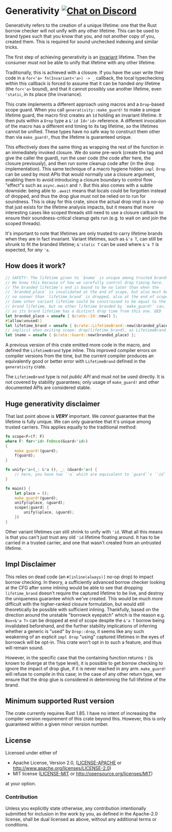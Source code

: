 # Generativity [![Chat on Discord](https://img.shields.io/discord/496481045684944897?style=flat&logo=discord)][Discord]

Generativity refers to the creation of a unique lifetime: one that the Rust
borrow checker will not unify with any other lifetime. This can be used to
brand types such that you know that you, and not another copy of you, created
them. This is required for sound unchecked indexing and similar tricks.

The first step of achieving generativity is an [invariant][variance] lifetime.
Then the consumer must not be able to unify that lifetime with any other lifetime.

Traditionally, this is achieved with a closure. If you have the user write their code in a
`for<'a> fn(Invariant<'a>) -> _` callback, the local typechecking within this callback
is forced to assume that it can be handed _any_ lifetime (the `for<'a>` bound), and that
it cannot possibly use another lifetime, even `'static`, in its place (the invariance).

This crate implements a different approach using macros and a `Drop`-based scope guard.
When you call `generativity::make_guard!` to make a unique lifetime guard, the macro
first creates an `Id` holding an invariant lifetime. It then puts within a `Drop` type
a `&'id Id<'id>` reference. A different invocation of the macro has a different end timing
to its tag lifetime, so the lifetimes cannot be unified. These types have no safe way to
construct them other than via `make_guard!`, thus the lifetime is guaranteed unique.

This effectively does the same thing as wrapping the rest of the function in an
immediately invoked closure. We do some pre-work (create the tag and give the caller the
guard), run the user code (the code after here, the closure previously), and then run
some cleanup code after (in the drop implementation). This same technique of a macro
hygiene hidden `impl Drop` can be used by most APIs that would normally use a closure
argument, enabling them to avoid introducing a closure boundary to control flow "effect"s
such as `async.await` and `?`. But this also comes with a subtle downside: being able to
`.await` means that locals could be forgotten instead of dropped, and thus the drop glue
must not be relied on to run for soundness. This is okay for this crate, since the actual
drop impl is a no-op that just exists for the lifetime analysis impacts, but it means that
more interesting cases like scoped threads still need to use a closure callback to ensure
their soundness-critical cleanup gets run (e.g. to wait on and join the scoped threads).

It's important to note that lifetimes are only trusted to carry lifetime brands when they
are in fact invariant. Variant lifetimes, such as `&'a T`, can still be shrunk to fit the
branded lifetime; `&'static T` can be used where `&'a T` is expected, for *any* `'a`.

## How does it work?

```rust
// SAFETY: The lifetime given to `$name` is unique among trusted brands.
// We know this because of how we carefully control drop timing here.
// The branded lifetime's end is bound to be no later than when the
// `branded_place` is invalidated at the end of scope, but also must be
// no sooner than `lifetime_brand` is dropped, also at the end of scope.
// Some other variant lifetime could be constrained to be equal to the
// brand lifetime, but no other lifetime branded by `make_guard!` can,
// as its brand lifetime has a distinct drop time from this one. QED
let branded_place = unsafe { $crate::Id::new() };
#[allow(unused)]
let lifetime_brand = unsafe { $crate::LifetimeBrand::new(&branded_place) };
// implicit when exiting scope: drop(lifetime_brand), as LifetimeBrand: Drop
let $name = unsafe { $crate::Guard::new(branded_place) };
```

A previous version of this crate emitted more code in the macro, and defined the
`LifetimeBrand` type inline. This improved compiler errors on compiler versions
from the time, but the current compiler produces an equivalently good or better
error with `LifetimeBrand` defined in the `generativity` crate.

The `LifetimeBrand` type is *not public API* and must not be used directly. It
is not covered by stability guarantees; only usage of `make_guard!` and other
documented APIs are considered stable.

## Huge generativity disclaimer

That last point above is ***VERY*** important. We _cannot_ guarantee that the
lifetime is fully unique. We can only guarantee that it's unique among trusted
carriers. This applies equally to the traditional method:

```rust
fn scope<F>(f: F)
where F: for<'id> FnOnce(Guard<'id>)
{
    make_guard!(guard);
    f(guard);
}

fn unify<'a>(_: &'a (), _: &Guard<'a>) {
    // here, you have two `'a` which are equivalent to `guard`'s `'id`
}

fn main() {
    let place = ();
    make_guard!(guard);
    unify(&place, &guard);
    scope(|guard| {
        unify(&place, &guard);
    })
}
```

Other variant lifetimes can still shrink to unify with `'id`. What all this
means is that you can't just trust any old `'id` lifetime floating around. It
has to be carried in a trusted carrier, and one that wasn't created from an
untrusted lifetime.

## Impl Disclaimer

This relies on dead code (an `#[inline(always)]` no-op drop) to impact borrow
checking. In theory, a sufficiently advanced borrow checker looking at the CFG
after some inlining would be able to see that dropping `lifetime_brand` doesn't
require the captured lifetime to be live, and destroy the uniqueness guarantee
which we've created. This would be much more difficult with the higher-ranked
closure formulation, but would still theoretically be possible with sufficient
inlining. Thankfully, based on the direction around the unstable "borrowck
eyepatch" which is the reason e.g. `Box<&'a T>` can be dropped at end of scope
despite the `&'a T` borrow being invalidated beforehand, and the further
stability implications of inferring whether a generic is "used" by `Drop::drop`,
it seems like any such weakening of an explicit `impl Drop` "using" captured
lifetimes in the eyes of borrowck will be opt-in. This crate won't opt in to
such a feature, and thus will remain sound.

However, in the specific case that the containing function returns `!` (is known
to diverge at the type level), it is possible to get borrow checking to ignore
the impact of drop glue, if it is never reached in any arm. `make_guard!` will
refuse to compile in this case; in the case of any other return type, we ensure
that the drop glue is considered in determining the full lifetime of the brand.

## Minimum supported Rust version

The crate currently requires Rust 1.85. I have no intent of increasing the
compiler version requirement of this crate beyond this. However, this is only
guaranteed within a given minor version number.

## License

Licensed under either of

- Apache License, Version 2.0, ([LICENSE-APACHE](LICENSE-APACHE) or <http://www.apache.org/licenses/LICENSE-2.0>)
- MIT license ([LICENSE-MIT](LICENSE-MIT) or <http://opensource.org/licenses/MIT>)

at your option.

### Contribution

Unless you explicitly state otherwise, any contribution intentionally submitted
for inclusion in the work by you, as defined in the Apache-2.0 license, shall
be dual licensed as above, without any additional terms or conditions.

  [Discord]: <https://discord.gg/FuPE9JE>
  [variance]: <https://doc.rust-lang.org/nomicon/subtyping.html#variance>
